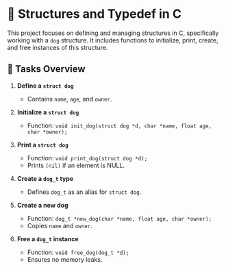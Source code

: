 # 🐶 Structures and Typedef in C

This project focuses on defining and managing structures in C, specifically working with a `dog` structure. It includes functions to initialize, print, create, and free instances of this structure.

## 📌 Tasks Overview

1. **Define a `struct dog`**  
   - Contains `name`, `age`, and `owner`.

2. **Initialize a `struct dog`**  
   - Function: `void init_dog(struct dog *d, char *name, float age, char *owner);`

3. **Print a `struct dog`**  
   - Function: `void print_dog(struct dog *d);`  
   - Prints `(nil)` if an element is NULL.

4. **Create a `dog_t` type**  
   - Defines `dog_t` as an alias for `struct dog`.

5. **Create a new dog**  
   - Function: `dog_t *new_dog(char *name, float age, char *owner);`  
   - Copies `name` and `owner`.

6. **Free a `dog_t` instance**  
   - Function: `void free_dog(dog_t *d);`  
   - Ensures no memory leaks.
